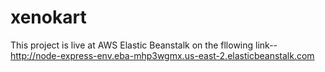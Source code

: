# xenokart
This project is live at AWS Elastic Beanstalk on the fllowing link--
http://node-express-env.eba-mhp3wgmx.us-east-2.elasticbeanstalk.com
